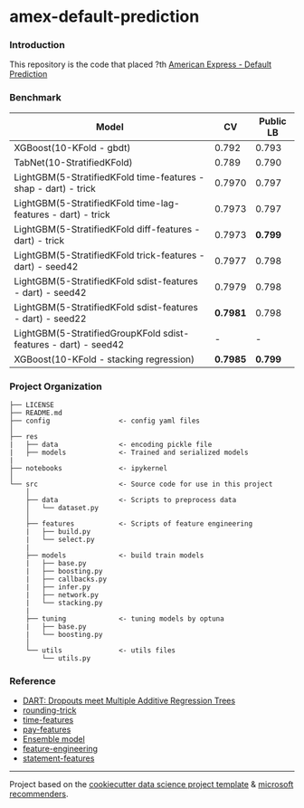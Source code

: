 # amex-default-prediction
### Introduction
This repository is the code that placed ?th [American Express - Default Prediction](https://www.kaggle.com/competitions/amex-default-prediction/overview)

### Benchmark
|Model|CV|Public LB|
|-----|--|------|
|XGBoost(10-KFold - gbdt)|0.792|0.793|
|TabNet(10-StratifiedKFold)|0.789|0.790|
|LightGBM(5-StratifiedKFold time-features - shap - dart) - trick|0.7970|0.797|
|LightGBM(5-StratifiedKFold time-lag-features - dart) - trick|0.7973|0.797|
|LightGBM(5-StratifiedKFold diff-features - dart) - trick|0.7973|**0.799**|
|LightGBM(5-StratifiedKFold trick-features - dart) - seed42|0.7977|0.798|
|LightGBM(5-StratifiedKFold sdist-features - dart) - seed42|0.7979|0.798|
|LightGBM(5-StratifiedKFold sdist-features - dart) - seed22|**0.7981**|0.798|
|LightGBM(5-StratifiedGroupKFold sdist-features - dart) - seed42|-|-|
|XGBoost(10-KFold - stacking regression)|**0.7985**|**0.799**|

### Project Organization
```
├── LICENSE
├── README.md
├── config                 <- config yaml files
│
├── res
|   ├── data               <- encoding pickle file
|   ├── models             <- Trained and serialized models
|
├── notebooks              <- ipykernel
│
└── src                    <- Source code for use in this project
    │
    ├── data               <- Scripts to preprocess data
    │   └── dataset.py
    │
    ├── features           <- Scripts of feature engineering
    |   ├── build.py
    |   └── select.py
    |
    ├── models             <- build train models
    |   ├── base.py
    |   ├── boosting.py
    |   ├── callbacks.py   
    |   ├── infer.py
    |   ├── network.py
    |   └── stacking.py
    |
    ├── tuning             <- tuning models by optuna
    |   ├── base.py
    |   └── boosting.py
    │
    └── utils              <- utils files
        └── utils.py
```

### Reference
+ [DART: Dropouts meet Multiple Additive Regression Trees](https://arxiv.org/abs/1505.01866)
+ [rounding-trick](https://www.kaggle.com/code/jiweiliu/amex-catboost-rounding-trick)
+ [time-features](https://www.kaggle.com/code/cdeotte/time-series-eda)
+ [pay-features](https://www.kaggle.com/code/jiweiliu/rapids-cudf-feature-engineering-xgb)
+ [Ensemble model](https://www.sciencedirect.com/science/article/pii/S0957417421003407)
+ [feature-engineering](https://www.kaggle.com/code/susnato/amex-data-preprocesing-feature-engineering)
+ [statement-features](https://www.kaggle.com/code/romaupgini/statement-dates-to-use-or-not-to-use)
--------
Project based on the [cookiecutter data science project template](https://drivendata.github.io/cookiecutter-data-science/) & [microsoft recommenders](https://github.com/microsoft/recommenders/tree/main/recommenders).
